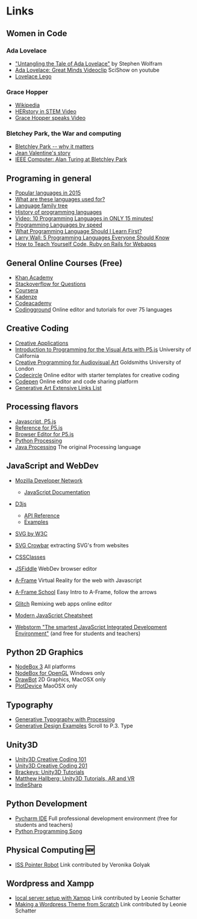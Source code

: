 # Links

## Women in Code
### Ada Lovelace
* ["Untangling the Tale of Ada Lovelace"](http://blog.stephenwolfram.com/2015/12/untangling-the-tale-of-ada-lovelace/) by Stephen Wolfram
* [Ada Lovelace: Great Minds Videoclip](https://www.youtube.com/watch?v=uBbVbqRvqTM) SciShow on youtube
* [Lovelace Lego](https://io9.gizmodo.com/bring-back-victorian-science-with-this-lego-lovelace-b-1747433388?utm_campaign=socialflow_io9_facebook&utm_source=io9_facebook&utm_medium=socialflow)

### Grace Hopper
* [Wikipedia](https://en.wikipedia.org/wiki/Grace_Hopper) 
* [HERstory in STEM Video](https://www.youtube.com/watch?v=S6sh8CxwWx8)
* [Grace Hopper speaks Video](https://youtu.be/qundvme1Tik?t=28m32s)

### Bletchey Park, the War and computing
* [Bletchley Park -- why it matters](https://www.youtube.com/watch?v=3Ky3-Tbkyhg)
* [Jean Valentine's story](https://www.youtube.com/watch?v=HYNen5muQSE)
* [IEEE Computer: Alan Turing at Bletchley Park](https://youtu.be/5nK_ft0Lf1s)

## Programing in general

* [Popular languages in 2015](http://blog.mclaughlinsoftware.com/wp-content/uploads/2015/01/07dataflow-14036434246802.jpg)
* [What are these languages used for?](http://blog.mclaughlinsoftware.com/wp-content/uploads/2015/01/07dataflow-14036434246802.jpg)
* [Language family tree](https://upload.wikimedia.org/wikipedia/commons/2/25/Genealogical_tree_of_programming_languages.svg)
* [History of programming languages](https://upload.wikimedia.org/wikipedia/commons/2/25/Genealogical_tree_of_programming_languages.svg)
* [Video: 10 Programming Languages in ONLY 15 minutes!](https://youtu.be/7bE2mI4ePeU?t=30s)
* [Programming Languages by speed](https://benchmarksgame-team.pages.debian.net/benchmarksgame/)
* [What Programming Language Should I Learn First?](https://www.youtube.com/watch?v=poJfwre2PIs)
* [Larry Wall: 5 Programming Languages Everyone Should Know](https://www.youtube.com/watch?v=LR8fQiskYII)
* [How to Teach Yourself Code, Ruby on Rails for Webapps](https://www.youtube.com/watch?v=T0qAjgQFR4c) 

## General Online Courses (Free)
* [Khan Academy](https://www.khanacademy.org/computing/computer-programming)
* [Stackoverflow for Questions](http://stackoverflow.com/)
* [Coursera](https://www.coursera.org/)
* [Kadenze](https://www.kadenze.com/)
* [Codeacademy](https://www.codecademy.com/learn)
* [Codingground](https://tutorialspoint.com/codingground.htm) Online editor and tutorials for over 75 languages 


## Creative Coding
* [Creative Applications]()
* [Introduction to Programming for the Visual Arts with P5.js](https://www.kadenze.com/courses/introduction-to-programming-for-the-visual-arts-with-p5-js-vi/) University of California
* [Creative Programming for Audiovisual Art](https://www.kadenze.com/courses/creative-programming-for-audiovisual-art) Goldsmiths University of London
* [Codecircle](https://live.codecircle.com) Online editor with starter templates for creative coding 
* [Codepen](https://codepen.io) Online editor and code sharing platform
* [Generative Art Extensive Links List](https://github.com/kosmos/awesome-generative-art)

## Processing flavors
* [Javascript, P5.js](https://p5js.org/)
* [Reference for P5.js](https://p5js.org/reference/)
* [Browser Editor for P5.js ](https://alpha.editor.p5js.org)
* [Python Processing](http://py.prbcessing.org/)
* [Java Processing](http://processing.org/) The original Processing language

## JavaScript and WebDev

* [Mozilla Developer Network](https://developer.mozilla.org/en-US/)
    - [JavaScript Documentation](https://developer.mozilla.org/en-US/docs/Web/JavaScript)
* [D3js](https://d3js.org/)
    - [API Reference](https://github.com/d3/d3/blob/master/API.md)
    - [Examples](https://github.com/d3/d3/wiki/Gallery)
* [SVG by W3C](https://www.w3.org/TR/SVG/) 
* [SVG Crowbar](https://nytimes.github.io/svg-crowbar/) extracting SVG's from websites
* [CSSClasses](http://cssclass.es/materials/)
* [JSFiddle](http://jsfiddle.net/) WebDev browser editor 
* [A-Frame](https://aframe.io) Virtual Reality for the web with Javascript
* [A-Frame School](https://aframe.io/aframe-school/) Easy Intro to A-Frame, follow the arrows
* [Glitch](https://glitch.com) Remixing web apps online editor
* [Modern JavaScript Cheatsheet](https://github.com/mbeaudru/modern-js-cheatsheet)
 
 * [Webstorm "The smartest JavaScript Integrated Development Environment"](https://www.jetbrains.com/webstorm/) (and free for students and teachers)

## Python 2D Graphics

* [NodeBox 3](https://www.nodebox.net/node/) All platforms
* [NodeBox for OpenGL](http://www.cityinabottle.org/nodebox/) Windows only
* [DrawBot](http://drawbot.readthedocs.io/index.html) 2D Graphics, MacOSX only
* [PlotDevice](https://plotdevice.io/) MaoOSX only

## Typography
* [Generative Typography with Processing](http://www.creativeapplications.net/processing/generative-typography-processing-tutorial/)
* [Generative Design Examples](http://www.generative-gestaltung.de/2/) Scroll to P.3. Type

## Unity3D 
* [Unity3D Creative Coding 101](https://www.youtube.com/playlist?list=PL64OnOdZ_3NGD4qvRucx7BpKUZ-IqGc0Q)
* [Unity3D Creative Coding 201](https://www.youtube.com/watch?v=a-quaXuEdhU&list=PL64OnOdZ_3NF4iv53e8eG7t1erC1PgKx6)
* [Brackeys: Unity3D Tutorials](https://www.youtube.com/user/Brackeys/playlists)
* [Matthew Hallberg: Unity3D Tutorials, AR and VR](https://www.youtube.com/channel/UClm2DY6pj3ygKoKhEVr7KFw/playlists)
* [IndieSharp](https://www.youtube.com/user/Unity3DCoder/playlists)

## Python Development
* [Pycharm IDE](https://www.jetbrains.com/student/) Full professional development environment (free for students and teachers)
* [Python Programming Song](https://www.youtube.com/watch?v=3UsKYsLSGpU)

## Physical Computing :new:
* [ISS Pointer Robot](http://www.instructables.com/id/ISS-Pointer-Robo/) Link contributed by Veronika Golyak

## Wordpress and Xampp
* [local server setup with Xampp](https://www.youtube.com/watch?v=85T6DrPiIY4&app=desktop) Link contributed by Leonie Schatter
* [Making a Wordpress Theme from Scratch](https://www.youtube.com/watch?v=oTRZYnYQlmo) Link contributed by Leonie Schatter